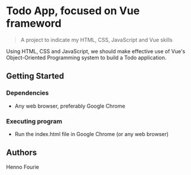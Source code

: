 # Todo App, focused on Vue frameword
> A project to indicate my HTML, CSS, JavaScript and Vue skills

Using HTML, CSS and JavaScript, we should make effective use of Vue's Object-Oriented Programming system to build a Todo application. 

## Getting Started

### Dependencies
* Any web browser, preferably Google Chrome

### Executing program
* Run the index.html file in Google Chrome (or any web browser)

## Authors
Henno Fourie
